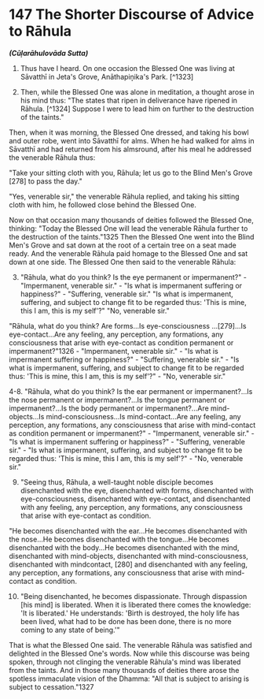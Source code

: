 # 147 The Shorter Discourse of Advice to Rāhula
***(Cūḷarāhulovāda Sutta)***

1. Thus have I heard. On one occasion the Blessed One was living at Sāvatthī in Jeta's Grove, Anāthapiṇ̣̣ika's Park. [^1323]

2. Then, while the Blessed One was alone in meditation, a thought arose in his mind thus: "The states that ripen in deliverance have ripened in Rāhula. [^1324] Suppose I were to lead him on further to the destruction of the taints."

Then, when it was morning, the Blessed One dressed, and taking his bowl and outer robe, went into Sāvatthī for alms. When he had walked for alms in Sāvatthī and had returned from his almsround, after his meal he addressed the venerable Rāhula thus:

"Take your sitting cloth with you, Rāhula; let us go to the Blind Men's Grove [278] to pass the day."

"Yes, venerable sir," the venerable Rāhula replied, and taking his sitting cloth with him, he followed close behind the Blessed One.

Now on that occasion many thousands of deities followed the Blessed One, thinking: "Today the Blessed One will lead the venerable Rāhula further to the destruction of the taints."1325 Then the Blessed One went into the Blind Men's Grove and sat down at the root of a certain tree on a seat made ready. And the venerable Rāhula paid homage to the Blessed One and sat down at one side. The Blessed One then said to the venerable Rāhula:

3. "Rāhula, what do you think? Is the eye permanent or impermanent?" - "Impermanent, venerable sir." - "Is what is impermanent suffering or happiness?" - "Suffering, venerable sir." "Is what is impermanent, suffering, and subject to change fit to be regarded thus: 'This is mine, this I am, this is my self'?" "No, venerable sir."

"Rāhula, what do you think? Are forms...Is eye-consciousness
...[279]...Is eye-contact...Are any feeling, any perception, any formations, any consciousness that arise with eye-contact as condition permanent or impermanent?"1326 - "Impermanent, venerable sir." - "Is what is impermanent suffering or happiness?" - "Suffering, venerable sir." - "Is what is impermanent, suffering, and subject to change fit to be regarded thus: 'This is mine, this I am, this is my self'?" - "No, venerable sir."

4-8. "Rāhula, what do you think? Is the ear permanent or impermanent?...Is the nose permanent or impermanent?...Is the tongue permanent or impermanent?...Is the body permanent or impermanent?...Are mind-objects...Is mind-consciousness...Is mind-contact...Are any feeling, any perception, any formations, any consciousness that arise with mind-contact as condition permanent or impermanent?" - "Impermanent, venerable sir." - "Is what is impermanent suffering or happiness?" - "Suffering, venerable sir." - "Is what is impermanent, suffering, and subject to change fit to be regarded thus: 'This is mine, this I am, this is my self'?" - "No, venerable sir."

9. "Seeing thus, Rāhula, a well-taught noble disciple becomes disenchanted with the eye, disenchanted with forms, disenchanted with eye-consciousness, disenchanted with eye-contact, and disenchanted with any feeling, any perception, any formations, any consciousness that arise with eye-contact as condition.

"He becomes disenchanted with the ear...He becomes disenchanted with the nose...He becomes disenchanted with the tongue...He becomes disenchanted with the body...He becomes disenchanted with the mind, disenchanted with mind-objects, disenchanted with mind-consciousness, disenchanted with mindcontact, [280] and disenchanted with any feeling, any perception, any formations, any consciousness that arise with mind-contact as condition.

10. "Being disenchanted, he becomes dispassionate. Through dispassion [his mind] is liberated. When it is liberated there comes the knowledge: 'It is liberated.' He understands: 'Birth is destroyed, the holy life has been lived, what had to be done has been done, there is no more coming to any state of being.'"

That is what the Blessed One said. The venerable Rāhula was satisfied and delighted in the Blessed One's words. Now
while this discourse was being spoken, through not clinging the venerable Rāhula's mind was liberated from the taints. And in those many thousands of deities there arose the spotless immaculate vision of the Dhamma: "All that is subject to arising is subject to cessation."1327